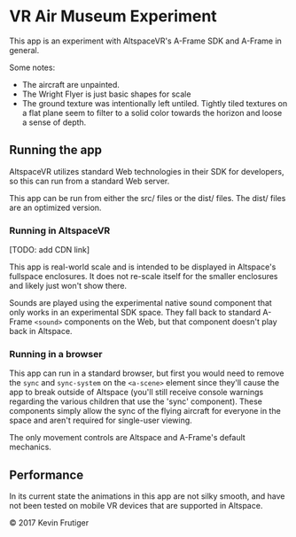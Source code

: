 # VR Air Museum Experiment

This app is an experiment with AltspaceVR's A-Frame SDK and A-Frame in general.

Some notes:
- The aircraft are unpainted.
- The Wright Flyer is just basic shapes for scale
- The ground texture was intentionally left untiled. Tightly tiled textures on a flat plane seem to filter to a solid color towards the horizon and loose a sense of depth.

## Running the app

AltspaceVR utilizes standard Web technologies in their SDK for developers, so this can run from a standard Web server.

This app can be run from either the src/ files or the dist/ files. The dist/ files are an optimized version.

### Running in AltspaceVR

[TODO: add CDN link]

This app is real-world scale and is intended to be displayed in Altspace's fullspace enclosures. It does not re-scale itself for the smaller enclosures and likely just won't show there.

Sounds are played using the experimental native sound component that only works in an experimental SDK space. They fall back to standard A-Frame `<sound>` components on the Web, but that component doesn't play back in Altspace.

### Running in a browser

This app can run in a standard browser, but first you would need to remove the `sync` and `sync-system` on the `<a-scene>` element since they'll cause the app to break outside of Altspace (you'll still receive console warnings regarding the various children that use the 'sync' component). These components simply allow the sync of the flying aircraft for everyone in the space and aren't required for single-user viewing.

The only movement controls are Altspace and A-Frame's default mechanics.

## Performance

In its current state the animations in this app are not silky smooth, and have not been tested on mobile VR devices that are supported in Altspace.

© 2017 Kevin Frutiger